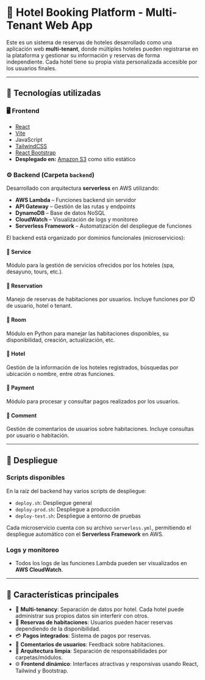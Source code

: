 # 🏨 Hotel Booking Platform - Multi-Tenant Web App

Este es un sistema de reservas de hoteles desarrollado como una aplicación web **multi-tenant**, donde múltiples hoteles pueden registrarse en la plataforma y gestionar su información y reservas de forma independiente. Cada hotel tiene su propia vista personalizada accesible por los usuarios finales.

---

## 🧩 Tecnologías utilizadas

### 🖥️ Frontend
- [React](https://reactjs.org/)
- [Vite](https://vitejs.dev/)
- JavaScript
- [TailwindCSS](https://tailwindcss.com/)
- [React Bootstrap](https://react-bootstrap.github.io/)
- **Desplegado en:** [Amazon S3](https://aws.amazon.com/s3/) como sitio estático

### ⚙️ Backend (Carpeta `backend`)
Desarrollado con arquitectura **serverless** en AWS utilizando:

- **AWS Lambda** – Funciones backend sin servidor
- **API Gateway** – Gestión de las rutas y endpoints
- **DynamoDB** – Base de datos NoSQL
- **CloudWatch** – Visualización de logs y monitoreo
- **Serverless Framework** – Automatización del despliegue de funciones

El backend está organizado por dominios funcionales (microservicios):

#### 📁 Service
Módulo para la gestión de servicios ofrecidos por los hoteles (spa, desayuno, tours, etc.).

#### 📁 Reservation
Manejo de reservas de habitaciones por usuarios. Incluye funciones por ID de usuario, hotel o tenant.

#### 📁 Room
Módulo en Python para manejar las habitaciones disponibles, su disponibilidad, creación, actualización, etc.

#### 📁 Hotel
Gestión de la información de los hoteles registrados, búsquedas por ubicación o nombre, entre otras funciones.

#### 📁 Payment
Módulo para procesar y consultar pagos realizados por los usuarios.

#### 📁 Comment
Gestión de comentarios de usuarios sobre habitaciones. Incluye consultas por usuario o habitación.

---

## 🚀 Despliegue

### Scripts disponibles
En la raíz del backend hay varios scripts de despliegue:

- `deploy.sh`: Despliegue general
- `deploy-prod.sh`: Despliegue a producción
- `deploy-test.sh`: Despliegue a entorno de pruebas

Cada microservicio cuenta con su archivo `serverless.yml`, permitiendo el despliegue automático con el **Serverless Framework** en AWS.

### Logs y monitoreo
- Todos los logs de las funciones Lambda pueden ser visualizados en **AWS CloudWatch**.

---

## 🧠 Características principales

- 🔐 **Multi-tenancy**: Separación de datos por hotel. Cada hotel puede administrar sus propios datos sin interferir con otros.
- 🧾 **Reservas de habitaciones**: Usuarios pueden hacer reservas dependiendo de la disponibilidad.
- 💳 **Pagos integrados**: Sistema de pagos por reservas.
- 💬 **Comentarios de usuarios**: Feedback sobre habitaciones.
- 🧹 **Arquitectura limpia**: Separación de responsabilidades por carpetas/módulos.
- 🌐 **Frontend dinámico**: Interfaces atractivas y responsivas usando React, Tailwind y Bootstrap.
